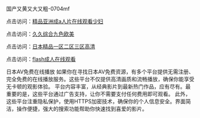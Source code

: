 国产又黄又大又粗-0704mf

点击访问：<a href="https://bered.pages.dev/">精品亚洲成a人片在线观看少妇</a>

点击访问：<a href="https://rtj-3zo.pages.dev/">久久综合九色欧美</a>

点击访问：<a href="https://vassv.pages.dev/">日本精品一区二区三区高清</a>

点击访问：<a href="https://gsd-agv.pages.dev/">flash成人在线观看</a>

日本AV免费在线播放
如果你在寻找日本AV免费资源，有多个平台提供无需注册、完全免费的在线播放服务。这些平台不仅提供高清画质和流畅播放，确保你能享受无卡顿的观影体验。
平台内容丰富，从经典影片到最新热门作品，应有尽有。最重要的是，这些平台通过广告支持，让你不需要支付任何费用即可观看。
此外，这些平台注重隐私保护，使用HTTPS加密技术，确保你的个人信息安全。界面简洁，操作便捷，强大的搜索功能帮助你快速找到喜爱的影片。

<span style="display:none;">[Canonical link](https://github.com/ff20250704/ff09 ）</span>
